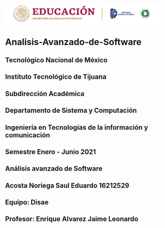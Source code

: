 ![](https://github.com/acostasaul98/Analisis-Avanzado-de-Software/blob/main/Imagenes/itt.png)


# Analisis-Avanzado-de-Software
## Tecnológico Nacional de México 
## Instituto Tecnológico de Tijuana
## Subdirección Académica
## Departamento de Sistema y Computación
## Ingeniería en Tecnologías de la información y comunicación
## Semestre Enero  - Junio 2021 
## Análisis avanzado de Software
## Acosta Noriega Saul Eduardo 16212529
## Equipo: Disae
## Profesor: Enrique  Alvarez Jaime Leonardo
